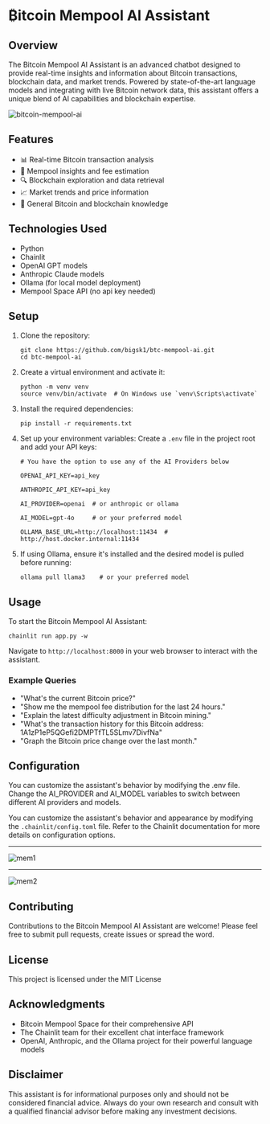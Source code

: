 # ₿itcoin Mempool AI Assistant

## Overview

The Bitcoin Mempool AI Assistant is an advanced chatbot designed to provide real-time insights and information about Bitcoin transactions, blockchain data, and market trends. Powered by state-of-the-art language models and integrating with live Bitcoin network data, this assistant offers a unique blend of AI capabilities and blockchain expertise.


![bitcoin-mempool-ai](https://imagedelivery.net/WfhVb8dSNAAvdXUdMfBuPQ/578ff544-27ed-456a-82bc-9c0b22a3d800/public)


## Features

- 📊 Real-time Bitcoin transaction analysis
- 💼 Mempool insights and fee estimation
- 🔍 Blockchain exploration and data retrieval
- 📈 Market trends and price information
- 🧠 General Bitcoin and blockchain knowledge

## Technologies Used

- Python
- Chainlit
- OpenAI GPT models
- Anthropic Claude models
- Ollama (for local model deployment)
- Mempool Space API (no api key needed)

## Setup

1. Clone the repository:
   ```
   git clone https://github.com/bigsk1/btc-mempool-ai.git
   cd btc-mempool-ai
   ```

2. Create a virtual environment and activate it:
   ```
   python -m venv venv
   source venv/bin/activate  # On Windows use `venv\Scripts\activate`
   ```

3. Install the required dependencies:
   ```
   pip install -r requirements.txt
   ```

4. Set up your environment variables:
   Create a `.env` file in the project root and add your API keys:
   ```
   # You have the option to use any of the AI Providers below
   
   OPENAI_API_KEY=api_key

   ANTHROPIC_API_KEY=api_key

   AI_PROVIDER=openai  # or anthropic or ollama

   AI_MODEL=gpt-4o     # or your preferred model

   OLLAMA_BASE_URL=http://localhost:11434  #  http://host.docker.internal:11434    
   ```

5. If using Ollama, ensure it's installed and the desired model is pulled before running:
   ```
   ollama pull llama3    # or your preferred model
   ```

## Usage

To start the Bitcoin Mempool AI Assistant:

```
chainlit run app.py -w
```

Navigate to `http://localhost:8000` in your web browser to interact with the assistant.

### Example Queries

- "What's the current Bitcoin price?"
- "Show me the mempool fee distribution for the last 24 hours."
- "Explain the latest difficulty adjustment in Bitcoin mining."
- "What's the transaction history for this Bitcoin address: 1A1zP1eP5QGefi2DMPTfTL5SLmv7DivfNa"
- "Graph the Bitcoin price change over the last month."


## Configuration

You can customize the assistant's behavior by modifying the .env file. Change the AI_PROVIDER and AI_MODEL variables to switch between different AI providers and models.



You can customize the assistant's behavior and appearance by modifying the `.chainlit/config.toml` file. Refer to the Chainlit documentation for more details on configuration options.

---


![mem1](https://imagedelivery.net/WfhVb8dSNAAvdXUdMfBuPQ/82844360-af76-42d2-9163-e0ba7fe44e00/public)


---

![mem2](https://imagedelivery.net/WfhVb8dSNAAvdXUdMfBuPQ/51cb8776-46b0-409f-1979-f1b8ce552000/public)

## Contributing

Contributions to the Bitcoin Mempool AI Assistant are welcome! Please feel free to submit pull requests, create issues or spread the word.

## License

This project is licensed under the MIT License

## Acknowledgments

- Bitcoin Mempool Space for their comprehensive API
- The Chainlit team for their excellent chat interface framework
- OpenAI, Anthropic, and the Ollama project for their powerful language models

## Disclaimer

This assistant is for informational purposes only and should not be considered financial advice. Always do your own research and consult with a qualified financial advisor before making any investment decisions.